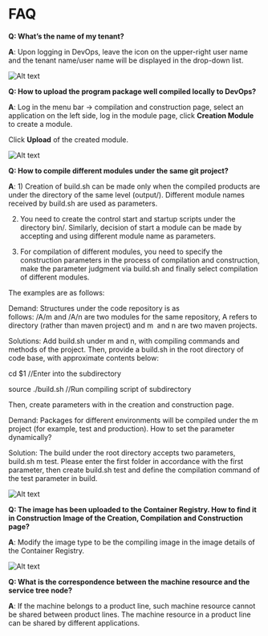 # FAQ

**Q: What’s the name of my tenant?**

**A**: Upon logging in DevOps, leave the icon on the upper-right user name and the tenant name/user name will be displayed in the drop-down list.

![Alt text](https://github.com/jdcloudcom/cn/blob/DevOps/image/DevOps/FAQ1.png)

**Q: How to upload the program package well compiled locally to DevOps?**

**A**: Log in the menu bar -> compilation and construction page, select an application on the left side, log in the module page, click **Creation Module** to create a module.

Click **Upload** of the created module.

![Alt text](https://github.com/jdcloudcom/cn/blob/DevOps/image/DevOps/FAQ2.png)

**Q: How to compile different modules under the same git project?**

**A**: 1) Creation of build.sh can be made only when the compiled products are under the directory of the same level (output/). Different module names received by build.sh are used as parameters.

 2) You need to create the control start and startup scripts under the directory bin/. Similarly, decision of start a module can be made by accepting and using different module name as parameters.
 
 3) For compilation of different modules, you need to specify the construction parameters in the process of compilation and construction, make the parameter judgment via build.sh and finally select compilation of different modules.

The examples are as follows:

Demand: Structures under the code repository is as follows: /A/m and /A/n are two modules for the same repository, A refers to directory (rather than maven project) and m  and n are two maven projects.

Solutions: Add build.sh under m and n, with compiling commands and methods of the project. Then, provide a build.sh in the root directory of code base, with approximate contents below:

cd $1 //Enter into the subdirectory  

source ./build.sh //Run compiling script of subdirectory

Then, create parameters with <Subdirectory> in the creation and construction page.

Demand: Packages for different environments will be compiled under the m project (for example, test and production). How to set the parameter dynamically?

Solution: The build under the root directory accepts two parameters, build.sh m test. Please enter the first folder in accordance with the first parameter, then create build.sh test and define the compilation command of the test parameter in build.

![Alt text](https://github.com/jdcloudcom/cn/blob/DevOps/image/DevOps/FAQ3.png)

**Q: The image has been uploaded to the Container Registry. How to find it in Construction Image of the Creation, Compilation and Construction page?**

**A**: Modify the image type to be the compiling image in the image details of the Container Registry.

![Alt text](https://github.com/jdcloudcom/cn/blob/DevOps/image/DevOps/FAQ4.png)

**Q: What is the correspondence between the machine resource and the service tree node?**

**A**: If the machine belongs to a product line, such machine resource cannot be shared between product lines. The machine resource in a product line can be shared by different applications.

